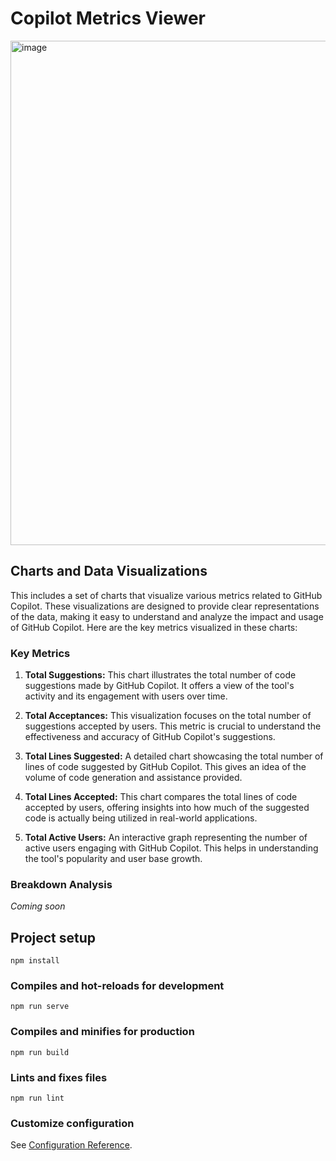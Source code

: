 # Copilot Metrics Viewer

<img width="807" alt="image" src="https://github.com/martedesco/copilot-metrics-viewer/assets/3329307/84e64845-c17e-4a95-9245-b9b3852a4001">

## Charts and Data Visualizations

This includes a set of charts that visualize various metrics related to GitHub Copilot. These visualizations are designed to provide clear representations of the data, making it easy to understand and analyze the impact and usage of GitHub Copilot. Here are the key metrics visualized in these charts:

### Key Metrics

1. **Total Suggestions:** This chart illustrates the total number of code suggestions made by GitHub Copilot. It offers a view of the tool's activity and its engagement with users over time.

2. **Total Acceptances:** This visualization focuses on the total number of suggestions accepted by users. This metric is crucial to understand the effectiveness and accuracy of GitHub Copilot's suggestions.

3. **Total Lines Suggested:** A detailed chart showcasing the total number of lines of code suggested by GitHub Copilot. This gives an idea of the volume of code generation and assistance provided.

4. **Total Lines Accepted:** This chart compares the total lines of code accepted by users, offering insights into how much of the suggested code is actually being utilized in real-world applications.

5. **Total Active Users:** An interactive graph representing the number of active users engaging with GitHub Copilot. This helps in understanding the tool's popularity and user base growth.

### Breakdown Analysis

_Coming soon_

## Project setup
```
npm install
```

### Compiles and hot-reloads for development
```
npm run serve
```

### Compiles and minifies for production
```
npm run build
```

### Lints and fixes files
```
npm run lint
```

### Customize configuration
See [Configuration Reference](https://cli.vuejs.org/config/).
